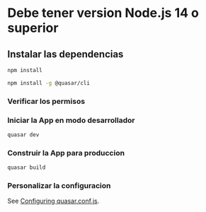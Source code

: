 # Debe tener version Node.js 14 o superior

## Instalar las dependencias
```bash
npm install
```
```bash
npm install -g @quasar/cli
```
### Verificar los permisos

### Iniciar la App en modo desarrollador
```bash
quasar dev
```

### Construir la App para produccion
```bash
quasar build
```

### Personalizar la configuracion
See [Configuring quasar.conf.js](https://v2.quasar.dev/quasar-cli/quasar-conf-js).
